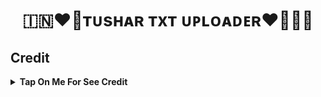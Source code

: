 <h1 align="center">
  🇮🇳❤️‍🔥ᴛᴜsʜᴀʀ ᴛxᴛ ᴜᴘʟᴏᴀᴅᴇʀ❤️‍🔥🇮🇳
</h1>



## Credit

<b><details><summary>Tap On Me For See Credit</summary>

🥳 Credit Goes To [💥ᴛᴜsʜᴀʀ💥]




